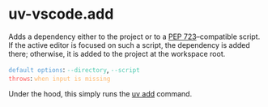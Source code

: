 # uv-vscode.add 

Adds a dependency either to the project or to a [PEP 723](https://peps.python.org/pep-0723/)–compatible script. If the active editor is focused on such a script, the dependency is added there; otherwise, it is added to the project at the workspace root.

<code style="color: #569CD6;">default options</code>: <code style="color: #4EC9B0;">--directory</code>, <code style="color: #4EC9B0;">--script</code><br>
<code style="color: #FF5555;">throws</code>: <code style="color: #FFB86C;">when input is missing</code>

Under the hood, this simply runs the [uv add](https://docs.astral.sh/uv/reference/cli/#uv-add) command.
